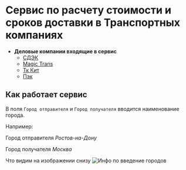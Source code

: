 # Сервис по расчету стоимости и сроков доставки в Транспортных компаниях
+ **Деловые компании входящие в сервис**
    + [СДЭК](https://www.cdek.ru/ru)
    + [Magic Trans](https://magic-trans.ru)
    + [Тк Кит](https://spare.tk-kit.com)
    + [Пэк](https://pecom.ru/)
## Как работает сервис
В поля `Город отправителя` и `Город получателя` вводится наименование города.


Например:


Город отправителя _Ростов-на-Дону_


Город получателя _Москва_


Что видим на изображении снизу
![Инфо по введение городов](http://91.109.201.60:9002/mt.png)
